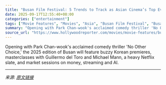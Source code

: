 ```yaml
---
title: "Busan Film Festival: 5 Trends to Track as Asian Cinema’s Top Event Gets Underway"
date: 2025-09-17T12:55:40+08:00
categories: ["entertainment"]
tags: ["Movie Features", "Movies", "Asia", "Busan Film Festival", "Busan International Film Festival", "international"]
summary: "Opening with Park Chan-wook's acclaimed comedy thriller 'No Other Choice,' the 2025 edition of Busan will feature buzzy Korean premieres, masterclasses with Guillermo del Toro and Michael Mann, a heav"
source_url: "https://www.hollywoodreporter.com/movies/movie-features/busan-film-festival-2025-5-things-not-to-miss-1236373425/"
---
```


Opening with Park Chan-wook's acclaimed comedy thriller 'No Other Choice,' the 2025 edition of Busan will feature buzzy Korean premieres, masterclasses with Guillermo del Toro and Michael Mann, a heavy Netflix slate, and market sessions on money, streaming and AI.

---

*来源: [原文链接](https://www.hollywoodreporter.com/movies/movie-features/busan-film-festival-2025-5-things-not-to-miss-1236373425/)*
